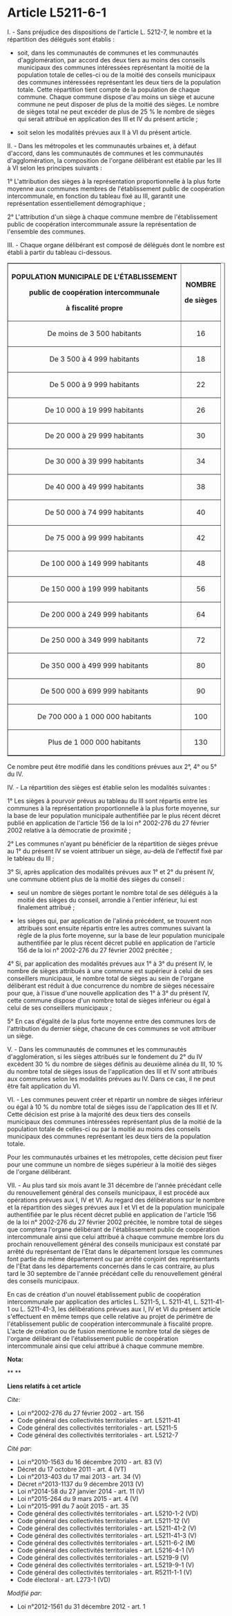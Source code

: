 # Article L5211-6-1

I. - Sans préjudice des dispositions de l'article L. 5212-7, le nombre et la répartition des délégués sont établis : 

- soit, dans les communautés de communes et les communautés d'agglomération, par accord des deux tiers au moins des conseils
municipaux des communes intéressées représentant la moitié de la population totale de celles-ci ou de la moitié des conseils
municipaux des communes intéressées représentant les deux tiers de la population totale. Cette répartition tient compte de la
population de chaque commune. Chaque commune dispose d'au moins un siège et aucune commune ne peut disposer de plus de la
moitié des sièges. Le nombre de sièges total ne peut excéder de plus de 25 % le nombre de sièges qui serait attribué en
application des III et IV du présent article ;

- soit selon les modalités prévues aux II à VI du présent article. 

II. - Dans les métropoles et les communautés urbaines et, à défaut d'accord, dans les communautés de communes et les
communautés d'agglomération, la composition de l'organe délibérant est établie par les III à VI selon les principes
suivants : 

1° L'attribution des sièges à la représentation proportionnelle à la plus forte moyenne aux communes membres de
l'établissement public de coopération intercommunale, en fonction du tableau fixé au III, garantit une représentation
essentiellement démographique ; 

2° L'attribution d'un siège à chaque commune membre de l'établissement public de coopération intercommunale assure la
représentation de l'ensemble des communes. 

III. - Chaque organe délibérant est composé de délégués dont le nombre est établi à partir du tableau ci-dessous. 

<table border="1">
  <tbody>
    <tr>
      <th>

POPULATION MUNICIPALE DE L'ÉTABLISSEMENT 

public de coopération intercommunale 

à fiscalité propre 

</th>
      <th>

NOMBRE 

de sièges 

</th>
    </tr>
    <tr>
      <td align="center">

De moins de 3 500 habitants 

</td>
      <td align="center">

16 

</td>
    </tr>
    <tr>
      <td align="center">

De 3 500 à 4 999 habitants 

</td>
      <td align="center">

18 

</td>
    </tr>
    <tr>
      <td align="center">

De 5 000 à 9 999 habitants 

</td>
      <td align="center">

22 

</td>
    </tr>
    <tr>
      <td align="center">

De 10 000 à 19 999 habitants 

</td>
      <td align="center">

26 

</td>
    </tr>
    <tr>
      <td align="center">

De 20 000 à 29 999 habitants 

</td>
      <td align="center">

30 

</td>
    </tr>
    <tr>
      <td align="center">

De 30 000 à 39 999 habitants 

</td>
      <td align="center">

34 

</td>
    </tr>
    <tr>
      <td align="center">

De 40 000 à 49 999 habitants 

</td>
      <td align="center">

38 

</td>
    </tr>
    <tr>
      <td align="center">

De 50 000 à 74 999 habitants 

</td>
      <td align="center">

40 

</td>
    </tr>
    <tr>
      <td align="center">

De 75 000 à 99 999 habitants 

</td>
      <td align="center">

42 

</td>
    </tr>
    <tr>
      <td align="center">

De 100 000 à 149 999 habitants 

</td>
      <td align="center">

48 

</td>
    </tr>
    <tr>
      <td align="center">

De 150 000 à 199 999 habitants 

</td>
      <td align="center">

56 

</td>
    </tr>
    <tr>
      <td align="center">

De 200 000 à 249 999 habitants 

</td>
      <td align="center">

64 

</td>
    </tr>
    <tr>
      <td align="center">

De 250 000 à 349 999 habitants 

</td>
      <td align="center">

72 

</td>
    </tr>
    <tr>
      <td align="center">

De 350 000 à 499 999 habitants 

</td>
      <td align="center">

80 

</td>
    </tr>
    <tr>
      <td align="center">

De 500 000 à 699 999 habitants 

</td>
      <td align="center">

90 

</td>
    </tr>
    <tr>
      <td align="center">

De 700 000 à 1 000 000 habitants 

</td>
      <td align="center">

100 

</td>
    </tr>
    <tr>
      <td align="center">

Plus de 1 000 000 habitants 

</td>
      <td align="center">

130 

</td>
    </tr>
  </tbody>
</table>

Ce nombre peut être modifié dans les conditions prévues aux 2°, 4° ou 5° du IV. 

IV. - La répartition des sièges est établie selon les modalités suivantes : 

1° Les sièges à pourvoir prévus au tableau du III sont répartis entre les communes à la représentation proportionnelle à la
plus forte moyenne, sur la base de leur population municipale authentifiée par le plus récent décret publié en application de
l'article 156 de la loi n° 2002-276 du 27 février 2002 relative à la démocratie de proximité ; 

2° Les communes n'ayant pu bénéficier de la répartition de sièges prévue au 1° du présent IV se voient attribuer un siège,
au-delà de l'effectif fixé par le tableau du III ; 

3° Si, après application des modalités prévues aux 1° et 2° du présent IV, une commune obtient plus de la moitié des sièges
du conseil :

- seul un nombre de sièges portant le nombre total de ses délégués à la moitié des sièges du conseil, arrondie à l'entier
inférieur, lui est finalement attribué ;

- les sièges qui, par application de l'alinéa précédent, se trouvent non attribués sont ensuite répartis entre les autres
communes suivant la règle de la plus forte moyenne, sur la base de leur population municipale authentifiée par le plus récent
décret publié en application de l'article 156 de la loi n° 2002-276 du 27 février 2002 précitée ; 

4° Si, par application des modalités prévues aux 1° à 3° du présent IV, le nombre de sièges attribués à une commune est
supérieur à celui de ses conseillers municipaux, le nombre total de sièges au sein de l'organe délibérant est réduit à due
concurrence du nombre de sièges nécessaire pour que, à l'issue d'une nouvelle application des 1° à 3° du présent IV, cette
commune dispose d'un nombre total de sièges inférieur ou égal à celui de ses conseillers municipaux ; 

5° En cas d'égalité de la plus forte moyenne entre des communes lors de l'attribution du dernier siège, chacune de ces
communes se voit attribuer un siège. 

V. - Dans les communautés de communes et les communautés d'agglomération, si les sièges attribués sur le fondement du 2° du
IV excèdent 30 % du nombre de sièges définis au deuxième alinéa du III, 10 % du nombre total de sièges issus de l'application
des III et IV sont attribués aux communes selon les modalités prévues au IV. Dans ce cas, il ne peut être fait application du
VI. 

VI. - Les communes peuvent créer et répartir un nombre de sièges inférieur ou égal à 10 % du nombre total de sièges issu de
l'application des III et IV. Cette décision est prise à la majorité des deux tiers des conseils municipaux des communes
intéressées représentant plus de la moitié de la population totale de celles-ci ou par la moitié au moins des conseils
municipaux des communes représentant les deux tiers de la population totale. 

Pour les communautés urbaines et les métropoles, cette décision peut fixer pour une commune un nombre de sièges supérieur à
la moitié des sièges de l'organe délibérant. 

VII. - Au plus tard six mois avant le 31 décembre de l'année précédant celle du renouvellement général des conseils
municipaux, il est procédé aux opérations prévues aux I, IV et VI. Au regard des délibérations sur le nombre et la
répartition des sièges prévues aux I et VI et de la population municipale authentifiée par le plus récent décret publié en
application de l'article 156 de la loi n° 2002-276 du 27 février 2002 précitée, le nombre total de sièges que comptera
l'organe délibérant de l'établissement public de coopération intercommunale ainsi que celui attribué à chaque commune membre
lors du prochain renouvellement général des conseils municipaux est constaté par arrêté du représentant de l'Etat dans le
département lorsque les communes font partie du même département ou par arrêté conjoint des représentants de l'Etat dans les
départements concernés dans le cas contraire, au plus tard le 30 septembre de l'année précédant celle du renouvellement
général des conseils municipaux. 

En cas de création d'un nouvel établissement public de coopération intercommunale par application des articles L. 5211-5, L.
5211-41, L. 5211-41-1 ou L. 5211-41-3, les délibérations prévues aux I, IV et VI du présent article s'effectuent en même
temps que celle relative au projet de périmètre de l'établissement public de coopération intercommunale à fiscalité propre.
L'acte de création ou de fusion mentionne le nombre total de sièges de l'organe délibérant de l'établissement public de
coopération intercommunale ainsi que celui attribué à chaque commune membre.

**Nota:**

**
**

**Liens relatifs à cet article**

_Cite_:

  - Loi n°2002-276 du 27 février 2002 - art. 156
  - Code général des collectivités territoriales - art. L5211-41
  - Code général des collectivités territoriales - art. L5211-5
  - Code général des collectivités territoriales - art. L5212-7

_Cité par_:

  - Loi n°2010-1563 du 16 décembre 2010 - art. 83 (V)
  - Décret du 17 octobre 2011 - art. 4 (VT)
  - Loi n°2013-403 du 17 mai 2013 - art. 34 (V)
  - Décret n°2013-1137 du 9 décembre 2013 (V)
  - Loi n°2014-58 du 27 janvier 2014 - art. 11 (V)
  - Loi n°2015-264 du 9 mars 2015 - art. 4 (V)
  - Loi n°2015-991 du 7 août 2015 - art. 35
  - Code général des collectivités territoriales - art. L5210-1-2 (VD)
  - Code général des collectivités territoriales - art. L5211-12 (V)
  - Code général des collectivités territoriales - art. L5211-41-2 (V)
  - Code général des collectivités territoriales - art. L5211-41-3 (V)
  - Code général des collectivités territoriales - art. L5211-6-2 (M)
  - Code général des collectivités territoriales - art. L5216-4-1 (V)
  - Code général des collectivités territoriales - art. L5219-9 (V)
  - Code général des collectivités territoriales - art. L5219-9-1 (V)
  - Code général des collectivités territoriales - art. R5211-1-1 (V)
  - Code électoral - art. L273-1 (VD)

_Modifié par_:

  - Loi n°2012-1561 du 31 décembre 2012 - art. 1
